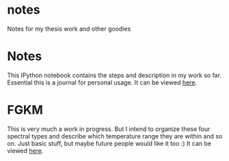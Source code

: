notes
=====

Notes for my thesis work and other goodies


Notes
=====
This IPython notebook contains the steps and description in my work so far.
Essential this is a journal for personal usage. It can be viewed
[here](http://nbviewer.ipython.org/github/DanielAndreasen/notes/blob/master/Notes.ipynb).

FGKM
====
This is very much a work in progress. But I intend to organize these four
spectral types and describe which temperature range they are within and so on.
Just basic stuff, but maybe future people would like it too :)
It can be viewed
[here](http://nbviewer.ipython.org/github/DanielAndreasen/notes/blob/master/FGKM.ipynb).
